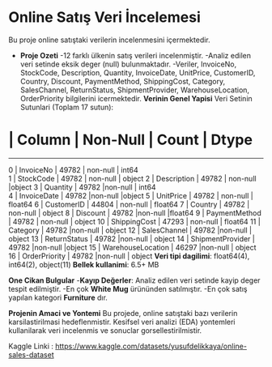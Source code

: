 # Online Satış Veri İncelemesi
Bu proje online satıştaki verilerin incelenmesini içermektedir.

* **Proje Ozeti** 
-12 farklı ülkenin satış verileri incelenmiştir.
-Analiz edilen veri setinde eksik deger (null) bulunmaktadır.
-Veriler, InvoiceNo, StockCode, Description, Quantity, InvoiceDate, UnitPrice, CustomerID, Country, Discount, PaymentMethod, ShippingCost, Category, SalesChannel, ReturnStatus, ShipmentProvider, WarehouseLocation, OrderPriority bilgilerini icermektedir.
**Verinin Genel Yapisi**
Veri Setinin Sutunlari (Toplam 17 sutun):

 #    |  Column                |    Non-Null | Count    | Dtype  
---   ------                    --------------  -----  
 0    |  InvoiceNo             |   49782  | non-null  |   int64  
 1    | StockCode              |   49782   | non-null  | object 
 2    |  Description           |   49782   | non-null     |object 
 3    |   Quantity             |   49782   |non-null    | int64  
 4    |  InvoiceDate           |   49782   |non-null     |object 
 5    |   UnitPrice            |   49782   | non-null    | float64
 6    |   CustomerID           |   44804   | non-null    | float64
 7    |   Country              |   49782   | non-null    | object 
 8    |   Discount             |   49782   |non-null     |float64
 9    |   PaymentMethod        |   49782   | non-null    | object 
 10   |  ShippingCost          |   47293   | non-null    | float64
 11   |  Category              |  49782    |non-null    | object 
 12   |  SalesChannel          |  49782    |non-null    | object 
 13   |  ReturnStatus          |  49782    |non-null   |  object 
 14   |  ShipmentProvider      |  49782    |non-null     |object 
 15   |  WarehouseLocation     | 46297    |non-null    | object 
 16   |  OrderPriority         | 49782    |non-null   |  object 
**Veri tipi dagilimi**: float64(4), int64(2), object(11)
**Bellek kullanimi**:  6.5+ MB

**One Cikan Bulgular**
-**Kayıp Değerler**: Analiz edilen veri setinde kayip deger tespit edilmiştir.
-En çok **White Mug** ürününden satılmıştır.
-En çok satış yapılan kategori **Furniture** dır.

**Projenin Amaci ve Yontemi**
Bu projede, online satıştaki bazı verilerin karsilastirilmasi hedeflenmistir. Kesifsel veri analizi (EDA) yontemleri kullanilarak veri incelenmis ve sonuclar gorsellestirilmistir. 

Kaggle Linki : https://www.kaggle.com/datasets/yusufdelikkaya/online-sales-dataset




